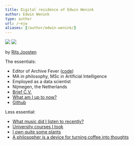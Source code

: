 ```yaml
---
title: Digital residence of Edwin Wenink
author: Edwin Wenink
type: author
url: /~ejw
aliases: [/author/edwin-wenink/]
---
```


<div class="author-portret">
<a href="https://www.ritsjoosten.nl">
<img src="../../images/portret_smooth.jpg" id="display_normal"></a>
<img src="../../images/portret_zwart.gif" id="display_dark"></a>

by <a href="https://www.ritsjoosten.nl">Rits Joosten </a>
</div>

The essentials:

- Editor of Archive Fever (<a href="https://github.com/EdwinWenink/personal_website">code</a>)
- MA in philosophy, MSc in Artificial Intelligence
- Employed as a data scientist
- Nijmegen, the Netherlands
- [Brief C.V.](https://raw.githubusercontent.com/EdwinWenink/cv/main/cv.pdf)
- [What am I up to now?](https://www.edwinwenink.xyz/now/)
- [Github](https://github.com/EdwinWenink/)

Less essential:

- [What music did I listen to recently?]({{<baseurl>}}etc/music/)
- [University courses I took]({{<baseurl>}}etc/courses/)
- [I own quite some plants]({{<baseurl>}}etc/plants/)
- [A philosopher is a device for turning coffee into thoughts]({{<baseurl>}}etc/coffee/)


<!--
Not aligned with a school of thought.

I've spend quite some time on 

deconstruction... etc.

Deconstruction is not incompatible with a desire for truth;
it's just that this desire will be more tragic.
We experience the inevitability of the strive and impossibility of what we strive for all at once.

in fact, I find that the more honest metaphysician will likely experience a deconstruction of sorts.
In the very attempt to capture 


love truth so hard you have to sacrifice your own hopes for it, in the name of truth

Even in the most beautifully built cathedral there will be cracks in the walls that show lines of flight.
They open up onto an exteriority that has been purposefully kept outside of the walls in order to maintain its integrity.
A classic metaphysician is trying to build a conception of the real like such a cathedral. 
The higher beings reside in the towers, the lower beings grovel in the basement.

Deconstruction is something that almost happens by itself.
If you leave the cathedral to itself, more cracks will show and vines from the wilderness outside will start to creep up and enter through them.
Deconstruction is not entirely unlike entropy, but it's not simply an exercise of applying chaotic force as well.
The deconstructive thinker rather comes along, looks at the neatly structured reality of the cathedral interior, realizes it's been built on the negative space of the outside, and then points out that the outside (which was included in thought only as the "not inside" the cathedral) was already inside all along; and in fact, the cathedral could not have been built without it.
We can guard 

Deconstruction does not point to this instability as a construction error (this would be perfectly fine as a metaphysician response: "We can do better. Let's fix the building!"), but as an inevitability in the project of construction itself.
Deconstruction as a style of thought does not say "Let chaos take over! Everything is relative! Truth is a lie, we should destroy it!" etc.
It indeed is an subversive act against the pretenses of cathedral-builders and the interiority and supposed self-sameness of their conception of reality;
yet we can still perfectly fine enjoy the beauty of the cathedral. 
It's just that everything has become more fragile, contingent, less simple. 
But there's beauty in contingency. 
We'll take our chances.


the best works of Derrida makes me experience this; his more derivative work (derivative of his own more original works, mostly) feel like indeed he is applying a trick, more lazily reapplying points "made elsewhere already".

-->
